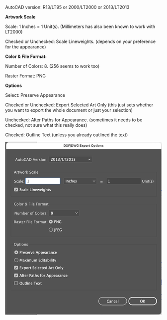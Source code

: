 
AutoCAD version: R13/LT95 or 2000/LT2000 or 2013/LT2013

**Artwork Scale**

Scale: 1 Inches = 1 Unit(s). (Millimeters has also been known to work with LT2000)

Checked or Unchecked: Scale Lineweights. (depends on your preference for the appearance)

**Color & File Format:**

Number of Colors: 8. (256 seems to work too)

Raster Format: PNG

**Options**

Select: Preserve Appearance

Checked or Unchecked: Export Selected Art Only (this just sets whether you want to export the whole document or just your selection)

Unchecked: Alter Paths for Appearance. (sometimes it needs to be checked, not sure what this really does)

Checked: Outline Text (unless you already outlined the text)

![Settings screenshot](AI-2021-dxf-export-settings.png)
